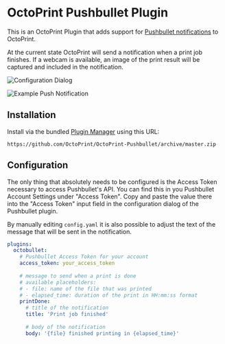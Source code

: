 # OctoPrint Pushbullet Plugin

This is an OctoPrint Plugin that adds support for [Pushbullet notifications](https://www.pushbullet.com/) to OctoPrint.

At the current state OctoPrint will send a notification when a print job finishes. If a webcam is available, an image
of the print result will be captured and included in the notification.

![Configuration Dialog](http://i.imgur.com/7WYe8E9.png)

![Example Push Notification](http://i.imgur.com/EyfOuVZ.png)

## Installation

Install via the bundled [Plugin Manager](https://github.com/foosel/OctoPrint/wiki/Plugin:-Plugin-Manager) using this URL:

    https://github.com/OctoPrint/OctoPrint-Pushbullet/archive/master.zip

## Configuration

The only thing that absolutely needs to be configured is the Access Token necessary to access Pushbullet's API. You
can find this in you Pushbullet Account Settings under "Access Token". Copy and paste the value there into the
"Access Token" input field in the configuration dialog of the Pushbullet plugin.

By manually editing `config.yaml` it is also possible to adjust the text of the message that will be sent in the notification.

``` yaml
plugins:
  octobullet:
    # Pushbullet Access Token for your account
    access_token: your_access_token
    
    # message to send when a print is done
    # available placeholders:
    # - file: name of the file that was printed
    # - elapsed_time: duration of the print in HH:mm:ss format
    printDone:
      # title of the notification
      title: 'Print job finished'
      
      # body of the notification
      body: '{file} finished printing in {elapsed_time}'
```

